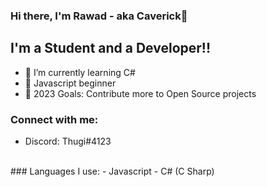### Hi there, I'm Rawad - aka Caverick👋 

## I'm a Student and a Developer!!

- 🌱 I’m currently learning C#
- 🥉 Javascript beginner
- 🥅 2023 Goals: Contribute more to Open Source projects

### Connect with me:
- Discord: Thugi#4123
<br />
### Languages I use:
- Javascript
- C# (C Sharp)
